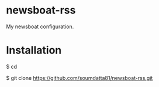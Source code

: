 # newsboat-rss
My newsboat configuration.


# Installation

$ cd

$ git clone https://github.com/soumdatta81/newsboat-rss.git
